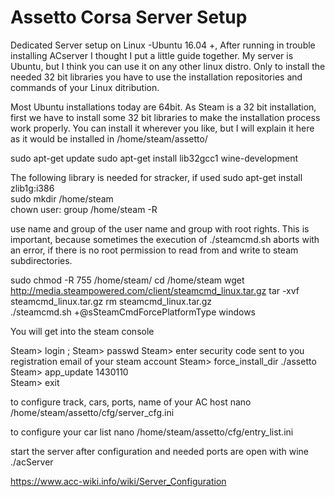 # Assetto Corsa Server Setup
 Dedicated Server setup on Linux -Ubuntu 16.04 +,
After running in trouble installing ACserver I thought I put a little guide together. My server is Ubuntu, but I think you can use it on any other linux distro. Only to install the needed 32 bit libraries you have to use the installation repositories and commands of your Linux ditribution.

Most Ubuntu installations today are 64bit.
As Steam is a 32 bit installation, first we have to install some 32 bit libraries to make the installation process work properly.
You can install it wherever you like, but I will explain it here as it would be installed in
/home/steam/assetto/

sudo apt-get update
sudo apt-get install lib32gcc1 wine-development

The following library is needed for stracker, if used
sudo apt-get install zlib1g:i386             
sudo mkdir  /home/steam                  
chown user: group /home/steam -R

use name and group of the user name and group with root rights. This is important, because sometimes the execution of ./steamcmd.sh aborts with an error, if there is no root permission to read from and write to steam subdirectories.

sudo chmod -R 755 /home/steam/
cd /home/steam
wget http://media.steampowered.com/client/steamcmd_linux.tar.gz
tar -xvf steamcmd_linux.tar.gz 
rm steamcmd_linux.tar.gz  
./steamcmd.sh +@sSteamCmdForcePlatformType windows

You will get into the steam console

Steam> login <username>;
Steam> passwd
Steam> enter security code sent to you registration email of your steam account 
Steam> force_install_dir ./assetto
Steam> app_update 1430110  
Steam> exit
 
to configure track, cars, ports, name of your AC host
nano /home/steam/assetto/cfg/server_cfg.ini

to configure your car list
nano /home/steam/assetto/cfg/entry_list.ini

start the server after configuration and needed ports are open with
wine ./acServer

 
  
https://www.acc-wiki.info/wiki/Server_Configuration
